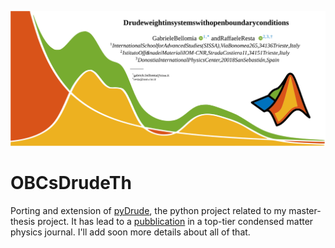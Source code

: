 ![matDrudeBanner](picReadme/repository-banner.svg?sanitize=true)
# OBCsDrudeTh
 
Porting and extension of [pyDrude](https://github.com/Bellomia/pyDrude), the python project related to my master-thesis project. It has lead to a [pubblication](https://journals.aps.org/prb/accepted/92076Oa2H3a11a4af1b66a5040eb215b6f2ca66fb) in a top-tier condensed matter physics journal. I'll add soon more details about all of that.
